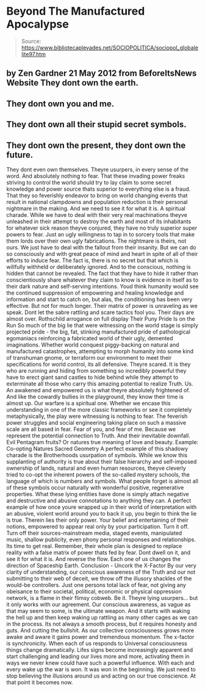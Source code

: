 # Beyond The Manufactured Apocalypse

> Source: https://www.bibliotecapleyades.net/SOCIOPOLITICA/sociopol_globalelite97.htm

by Zen Gardner
21 May 2012
from
BeforeItsNews Website
They dont own the earth.
-
They dont own you and
me.
-
They dont own all their stupid secret symbols.
-
They dont own the
present, they dont own the future.
-
They dont even own themselves.
Theyre usurpers, in every sense of the word. And absolutely nothing to
fear.
That these invading power freaks striving to control the world should try to
lay claim to some secret knowledge and power source thats superior to
everything else is a fraud. That they so feverishly endeavor to bring on
world changing events that result in national clampdowns and
population
reduction is their personal nightmare in the making.
And we need to see it for what it is. A spiritual charade.
While we have to deal with their very real machinations theyve unleashed in
their attempt to destroy the earth and most of its inhabitants for whatever
sick reason theyve conjured, they have no truly superior super powers to
fear. Just an ugly willingness to tap in to sorcery tools that make them
lords over their own ugly fabrications.
The nightmare is theirs, not ours. We just have to deal with the fallout
from their insanity. But we can do so consciously and with great peace of
mind and heart in spite of all of their efforts to induce fear.
The fact is, there is no secret but that which is willfully withheld or
deliberately ignored. And to the conscious, nothing is hidden that cannot be
revealed.
The fact that they have to hide it rather than conscientiously share
whatever they claim to know is evidence in itself as to their dark nature
and self-serving intentions. Youd think humanity would see the continued
suppression of empowering and healing knowledge and information and start to
catch on, but alas, the conditioning has been very effective.
But not for much longer.
Their matrix of power is unraveling as we speak. Dont let the sabre
rattling and scare tactics fool you.
Their days are almost over.
Rothschild arrogance on full
display
Their Puny Pride Is on
the Run
So much of the big lie that were witnessing on
the world stage is simply projected pride - the big, fat, stinking
manufactured pride of pathological egomaniacs reinforcing a fabricated world
of their ugly, demented imaginations.
Whether world conquest piggy-backing on natural
and manufactured catastrophes, attempting to morph humanity into some kind
of
transhuman gnome, or
terraform our environment to meet their
specifications for world control, its all defensive.
Theyre scared.
It is they who are running and hiding from something so incredibly powerful
they have to erect giant sand castles to hide behind while they attempt to
exterminate all those who carry this amazing potential to realize Truth.
Us. An awakened and empowered us is what theyre absolutely frightened of.
And like the cowardly bullies in the playground, they know their time is
almost up.
Our warfare is a spiritual one. Whether we encase this understanding in one
of the more classic frameworks or see it completely metaphysically, the play
were witnessing is nothing to fear. The feverish power struggles and social
engineering taking place on such a massive scale are all based in fear.
Fear of you, and fear of me. Because we represent the potential connection
to Truth. And their inevitable downfall.
Evil Pentagram fruits? Or natures true meaning of love and beauty.
Example: Co-opting Natures
Sacred Geometry
A perfect example of this shadowy charade is
the Brotherhoods usurpation
of symbols.
While we know this supplanting of authority is true about their false
hierarchy and self-imposed ownership of lands, natural and even human
resources, theyve cleverly tried to co-opt the inherent powers of the
so-called mystery schools, the language of which is numbers and symbols.
What people forget is almost all of these symbols occur naturally with
wonderful positive, regenerative properties. What these lying entities have
done is simply attach negative and destructive and abusive connotations to
anything they can.
A perfect example of how once youre wrapped up in their
world of interpretation with an abusive, violent world around you to back it
up, you begin to think the lie is true.
Therein lies their only power. Your belief and entertaining of their
notions, empowered to appear real only by your participation. Turn it off.
Turn off
their sources-mainstream media, staged events, manipulated music,
shallow publicity, even phony personal responses and relationships.
Its time to get real.
Remember, their whole plan is designed to replace reality with
a false
matrix of power thats fed by fear. Dont dwell on it, and see it for what
it is. And reverse the flow.
Each one of us changes the direction of Spaceship Earth.
Conclusion - Uncork the
X-Factor
By our very clarity of understanding, our conscious awareness of the Truth
and our not submitting to their web of deceit, we throw off the illusory
shackles of the would-be controllers.
Just one persons total lack of fear, not giving
any obeisance to their societal, political, economic or physical oppression
network, is a flame in their flimsy cobweb.
Be it.
Theyre lying usurpers... but it only works with our agreement. Our
conscious awareness, as vague as that may seem to some, is the ultimate
weapon. And it starts with waking the hell up and then keep waking up
rattling as many other cages as we can in the process. Its not always a
smooth process, but it requires honesty and guts.
And cutting the bullshit.
As our collective consciousness grows more awake and aware it gains power
and tremendous momentum. The x-factor is
synchronicity. When each of us
responds to Universal consciousness things change dramatically.
Lifes signs become increasingly apparent and
start challenging and leading our lives more and more, activating them in
ways we never knew could have such a powerful influence.
With each and every wake up the war is won. It was won in the beginning. We
just need to stop believing the illusions around us and acting on our true
conscience.
At that point it becomes now.
